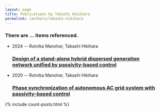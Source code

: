 ```yaml
---
layout: page
title: Publications by Takashi Hikihara
permalink: /authors/takashi-hikihara
---
```


<h3 id="number-posts">There are ... items referenced.</h3>
<ul class="post-list">
<li><span class='post-meta'>2024 -- Rutvika Manohar, Takashi Hikihara</span><h3><a class='post-link' href="{{ site.baseurl }}/design-of-a-stand-alone-hybrid-dispersed-generation-network-unified-by-passivity-based-control">Design of a stand-alone hybrid dispersed generation network unified by passivity-based control</a></h3></li>
<li><span class='post-meta'>2020 -- Rutvika Manohar, Takashi Hikihara</span><h3><a class='post-link' href="{{ site.baseurl }}/phase-synchronization-of-autonomous-ac-grid-system-with-passivity-based-control">Phase synchronization of autonomous AC grid system with passivity‐based control</a></h3></li>

</ul>
{% include count-posts.html %}
